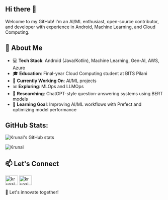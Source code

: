 ## Hi there 👋

Welcome to my GitHub! I'm an AI/ML enthusiast, open-source contributor, and developer with experience in Android, Machine Learning, and Cloud Computing.

## 🚀 About Me
- 💻 **Tech Stack**: Android (Java/Kotlin), Machine Learning, Gen-AI, AWS, Azure
- 🎓 **Education**: Final-year Cloud Computing student at BITS Pilani
- 🏢 **Currently Working On**: AI/ML projects
- 📊 **Exploring**: MLOps and LLMOps
- 🔬 **Researching**: ChatGPT-style question-answering systems using BERT models
- 📖 **Learning Goal**: Improving AI/ML workflows with Prefect and optimizing model performance

## GitHub Stats:

<!-- ![Krunal's GitHub stats](https://github-readme-stats.vercel.app/api?username=krunal3kapadiya\&rank_icon=github) -->
![Krunal's GitHub stats](https://github-readme-stats.vercel.app/api?username=krunal3kapadiya\&include_all_commits=true) 

![Krunal](https://github-readme-stats.vercel.app/api/top-langs/?username=krunal3kapadiya\&layout=compact)

## 📫 Let's Connect
<p align="left">
<a href="https://linkedin.com/in/krunal3kapadiya/" target="blank"><img align="center" src="https://cdn.jsdelivr.net/npm/simple-icons@3.0.1/icons/linkedin.svg" alt="krunal3kapadiya" height="30" width="40" /></a>
<a href="https://krunal3kapadiya.medium.com/" target="blank"><img align="center" src="https://cdn.jsdelivr.net/npm/simple-icons@3.0.1/icons/medium.svg" alt="krunal3kapadiya" height="30" width="40" /></a>
</p>

🚀 Let's innovate together!
